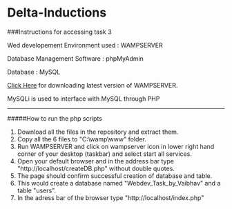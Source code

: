 # Delta-Inductions

###Instructions for accessing task 3

Wed developement Environment used : WAMPSERVER

Database Management Software : phpMyAdmin

Database : MySQL

[Click Here](http://www.wampserver.com/en/#download-wrapper) for downloading latest version of WAMPSERVER.

MySQLi is used to interface with MySQL through PHP
***
#####How to run the php scripts
1. Download all the files in the repository and extract them.
2. Copy all the 6 files to "C:\wamp\www" folder.
3. Run WAMPSERVER and click on wampserver icon in lower right hand corner of your desktop (taskbar) and select start all services.
4. Open your default browser and in the address bar type "http://localhost/createDB.php" without double quotes.
5. The page should confirm successful creation of database and table.
6. This would create a database named "Webdev_Task_by_Vaibhav" and a table "users".  
7. In the adress bar of the browser type "http://localhost/index.php"
